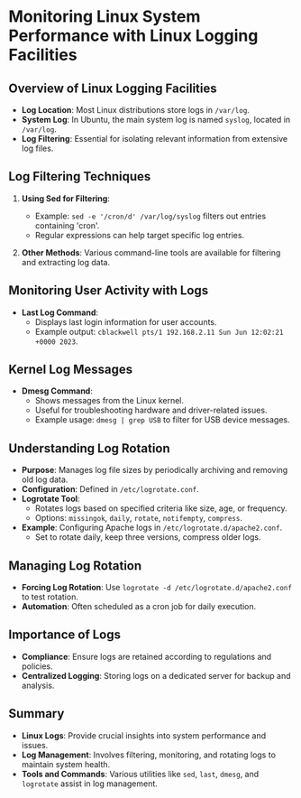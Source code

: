 # Monitoring Linux System Performance with Linux Logging Facilities

## Overview of Linux Logging Facilities

- **Log Location**: Most Linux distributions store logs in `/var/log`.
- **System Log**: In Ubuntu, the main system log is named `syslog`, located in `/var/log`.
- **Log Filtering**: Essential for isolating relevant information from extensive log files.

## Log Filtering Techniques

1. **Using Sed for Filtering**:
   - Example: `sed -e '/cron/d' /var/log/syslog` filters out entries containing 'cron'.
   - Regular expressions can help target specific log entries.

2. **Other Methods**: Various command-line tools are available for filtering and extracting log data.

## Monitoring User Activity with Logs

- **Last Log Command**:
  - Displays last login information for user accounts.
  - Example output: `cblackwell pts/1 192.168.2.11 Sun Jun 12:02:21 +0000 2023`.

## Kernel Log Messages

- **Dmesg Command**:
  - Shows messages from the Linux kernel.
  - Useful for troubleshooting hardware and driver-related issues.
  - Example usage: `dmesg | grep USB` to filter for USB device messages.

## Understanding Log Rotation

- **Purpose**: Manages log file sizes by periodically archiving and removing old log data.
- **Configuration**: Defined in `/etc/logrotate.conf`.
- **Logrotate Tool**:
  - Rotates logs based on specified criteria like size, age, or frequency.
  - Options: `missingok`, `daily`, `rotate`, `notifempty`, `compress`.
- **Example**: Configuring Apache logs in `/etc/logrotate.d/apache2.conf`.
  - Set to rotate daily, keep three versions, compress older logs.

## Managing Log Rotation

- **Forcing Log Rotation**: Use `logrotate -d /etc/logrotate.d/apache2.conf` to test rotation.
- **Automation**: Often scheduled as a cron job for daily execution.

## Importance of Logs

- **Compliance**: Ensure logs are retained according to regulations and policies.
- **Centralized Logging**: Storing logs on a dedicated server for backup and analysis.

## Summary

- **Linux Logs**: Provide crucial insights into system performance and issues.
- **Log Management**: Involves filtering, monitoring, and rotating logs to maintain system health.
- **Tools and Commands**: Various utilities like `sed`, `last`, `dmesg`, and `logrotate` assist in log management.
